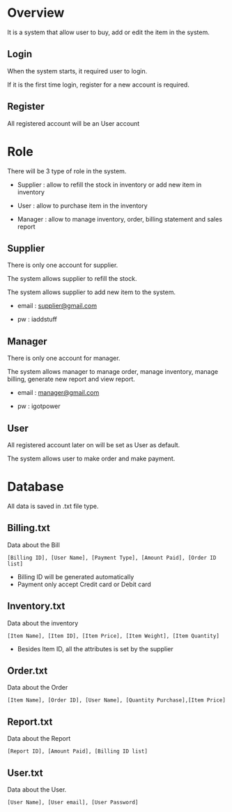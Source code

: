 # Overview
It is a system that allow user to buy, add or edit the item in the system.


## Login

When the system starts, it required user to login.

If it is the first time login, register for a new account is required.

## Register

All registered account will be an User account



# Role
There will be 3 type of role in the system.

- Supplier    : allow to refill the stock in inventory or add new item in inventory

- User        : allow to purchase item in the inventory

- Manager     : allow to manage inventory, order, billing statement and sales report


## Supplier

There is only one account for supplier.

The system allows supplier to refill the stock.

The system allows supplier to add new item to the system.

- email       : supplier@gmail.com

- pw          : iaddstuff

## Manager

There is only one account for manager.

The system allows manager to manage order, manage inventory, manage billing, generate new report and view report.

- email : manager@gmail.com

- pw : igotpower

## User

All registered account later on will be set as User as default.

The system allows user to make order and make payment. 

# Database
All data is saved in .txt file type.


## Billing.txt

Data about the Bill

```[Billing ID], [User Name], [Payment Type], [Amount Paid], [Order ID list]```

- Billing ID will be generated automatically
- Payment only accept Credit card or Debit card 


## Inventory.txt

Data about the inventory

```[Item Name], [Item ID], [Item Price], [Item Weight], [Item Quantity]```

- Besides Item ID, all the attributes is set by the supplier

## Order.txt

Data about the Order

```[Item Name], [Order ID], [User Name], [Quantity Purchase],[Item Price]```


## Report.txt

Data about the Report

```[Report ID], [Amount Paid], [Billing ID list]```


## User.txt

Data about the User.

```[User Name], [User email], [User Password]```